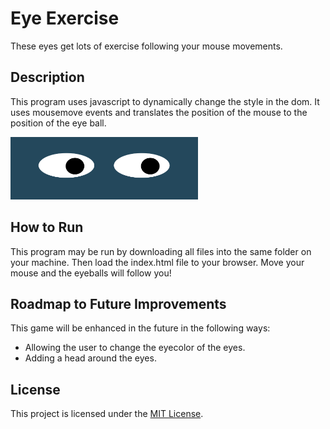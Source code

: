 # Eye Exercise

These eyes get lots of exercise following your mouse movements.

## Description

This program uses javascript to dynamically change the style in the dom. It uses mousemove events and translates the position of the mouse to the position of the eye ball.

<img src="/images/Eye Exercise Screenshot.png" alt="Two eyeballs" width="300" height="100"/>

## How to Run

This program may be run by downloading all files into the same folder on your machine. Then load the index.html file to your browser. 
Move your mouse and the eyeballs will follow you!

## Roadmap to Future Improvements

This game will be enhanced in the future in the following ways:

* Allowing the user to change the eyecolor of the eyes.
* Adding a head around the eyes.

## License

This project is licensed under the [MIT License](/LICENSE).
